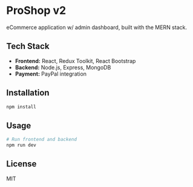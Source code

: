 # ProShop v2

eCommerce application w/ admin dashboard, built with the MERN stack.  

## Tech Stack

- **Frontend:** React, Redux Toolkit, React Bootstrap
- **Backend:** Node.js, Express, MongoDB
- **Payment:** PayPal integration

## Installation

```bash
npm install
```

## Usage

```bash
# Run frontend and backend
npm run dev
```

## License

MIT
